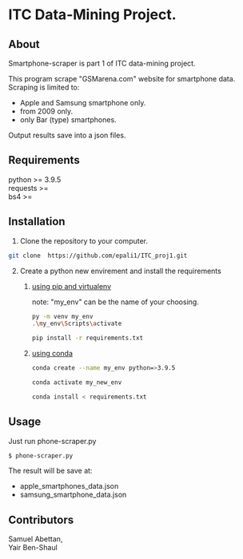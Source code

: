 # ITC Data-Mining Project.

## About
Smartphone-scraper is part 1 of ITC data-mining project.

This program scrape "GSMarena.com" website for smartphone data.
Scraping is limited to:
* Apple and Samsung smartphone only.
* from 2009 only.
* only Bar (type) smartphones.

Output results save into a json files.

## Requirements

python >= 3.9.5  
requests >=   
bs4 >=  

## Installation

1. Clone the repository to your computer.

```bash
git clone  https://github.com/epali1/ITC_proj1.git
```

2. Create a python new envirement and install the requirements  
   1. [using pip and virtualenv](https://packaging.python.org/guides/installing-using-pip-and-virtual-environments/)

      note: "my_env" can be the name of your choosing.

       ```bash
      py -m venv my_env
      .\my_env\Scripts\activate
      ```

      ```bash
      pip install -r requirements.txt 
      ```

   2. [using conda](https://conda.io/projects/conda/en/latest/user-guide/tasks/manage-environments.html)

      ```bash
      conda create --name my_env python=>3.9.5
      ```

      ```bash
      conda activate my_new_env 
      ```

      ```bash
      conda install < requirements.txt
      ```
      
## Usage

Just run phone-scraper.py 
```bash
$ phone-scraper.py
```
The result will be save at: 
- apple_smartphones_data.json
- samsung_smartphone_data.json

## Contributors
Samuel Abettan,  
Yair Ben-Shaul
